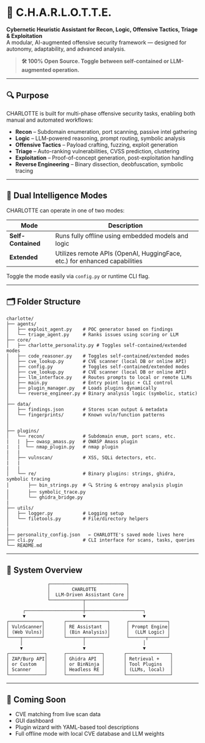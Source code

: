 # 🧠 C.H.A.R.L.O.T.T.E.

**Cybernetic Heuristic Assistant for Recon, Logic, Offensive Tactics, Triage & Exploitation**  
A modular, AI-augmented offensive security framework — designed for autonomy, adaptability, and advanced analysis.

> **🛠️ 100% Open Source. Toggle between self-contained or LLM-augmented operation.**

---

## 🔍 Purpose

CHARLOTTE is built for multi-phase offensive security tasks, enabling both manual and automated workflows:

- **Recon** – Subdomain enumeration, port scanning, passive intel gathering  
- **Logic** – LLM-powered reasoning, prompt routing, symbolic analysis  
- **Offensive Tactics** – Payload crafting, fuzzing, exploit generation  
- **Triage** – Auto-ranking vulnerabilities, CVSS prediction, clustering  
- **Exploitation** – Proof-of-concept generation, post-exploitation handling  
- **Reverse Engineering** – Binary dissection, deobfuscation, symbolic tracing

---

## 🧬 Dual Intelligence Modes

CHARLOTTE can operate in one of two modes:

| Mode               | Description                                                                 |
|--------------------|-----------------------------------------------------------------------------|
| **Self-Contained** | Runs fully offline using embedded models and logic                          |
| **Extended**       | Utilizes remote APIs (OpenAI, HuggingFace, etc.) for enhanced capabilities |

Toggle the mode easily via `config.py` or runtime CLI flag.

---

## 🗂️ Folder Structure

```plaintext
charlotte/
├── agents/
│   ├── exploit_agent.py    # POC generator based on findings
│   └── triage_agent.py     # Ranks issues using scoring or LLM
├── core/
│   ├── charlotte_personality.py # Toggles self-contained/extended modes
│   ├── code_reasoner.py    # Toggles self-contained/extended modes
│   ├── cve_lookup.py       # CVE scanner (local DB or online API)
│   ├── config.py           # Toggles self-contained/extended modes
│   ├── cve_lookup.py       # CVE scanner (local DB or online API)
│   ├── llm_interface.py    # Routes prompts to local or remote LLMs
│   ├── main.py             # Entry point logic + CLI control
│   ├── plugin_manager.py   # Loads plugins dynamically
│   └── reverse_engineer.py # Binary analysis logic (symbolic, static)
│
├── data/
│   ├── findings.json       # Stores scan output & metadata
│   └── fingerprints/       # Known vuln/function patterns
│
│
├── plugins/
│   └── recon/              # Subdomain enum, port scans, etc.
|   |  ├── owasp_amass.py   # OWASP Amass plugin
|   |  └── nmap_plugin.py   # nmap plugin
|   |
│   ├── vulnscan/           # XSS, SQLi detectors, etc.
|   |
|   |
│   └── re/                 # Binary plugins: strings, ghidra, symbolic tracing
│       ├── bin_strings.py  # 🔍 String & entropy analysis plugin
│       ├── symbolic_trace.py 
│       └── ghidra_bridge.py 
|
├── utils/
│   ├── logger.py           # Logging setup
│   └── filetools.py        # File/directory helpers
│
|
├── personality_config.json   ← CHARLOTTE's saved mode lives here
├── cli.py                  # CLI interface for scans, tasks, queries
└── README.md
```

---

## 🧩 System Overview

```
               ┌────────────────────────────┐
               │        CHARLOTTE           │
               │  LLM-Driven Assistant Core │
               └────────────┬───────────────┘
                            │
      ┌─────────────────────┼─────────────────────┐
      ▼                     ▼                     ▼
┌────────────┐       ┌───────────────┐      ┌──────────────┐
│ VulnScanner│       │ RE Assistant  │      │ Prompt Engine│
│ (Web Vulns)│       │ (Bin Analysis)│      │  (LLM Logic) │
└────┬───────┘       └──────┬────────┘      └──────┬───────┘
     │                      │                     │
     ▼                      ▼                     ▼
┌─────────────┐      ┌─────────────┐       ┌────────────────┐
│ ZAP/Burp API│      │ Ghidra API  │       │ Retrieval +    │
│ or Custom   │      │ or BinNinja │       │ Tool Plugins   │
│ Scanner     │      │ Headless RE │       │ (LLMs, local)  │
└─────────────┘      └─────────────┘       └────────────────┘
```

---

## 🚀 Coming Soon
- CVE matching from live scan data  
- GUI dashboard  
- Plugin wizard with YAML-based tool descriptions  
- Full offline mode with local CVE database and LLM weights
